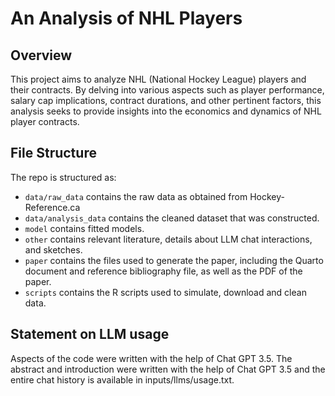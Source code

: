 # An Analysis of NHL Players 

## Overview

This project aims to analyze NHL (National Hockey League) players and their contracts. By delving into various aspects such as player performance, salary cap implications, contract durations, and other pertinent factors, this analysis seeks to provide insights into the economics and dynamics of NHL player contracts.


## File Structure

The repo is structured as:

-   `data/raw_data` contains the raw data as obtained from Hockey-Reference.ca 
-   `data/analysis_data` contains the cleaned dataset that was constructed.
-   `model` contains fitted models. 
-   `other` contains relevant literature, details about LLM chat interactions, and sketches.
-   `paper` contains the files used to generate the paper, including the Quarto document and reference bibliography file, as well as the PDF of the paper. 
-   `scripts` contains the R scripts used to simulate, download and clean data.


## Statement on LLM usage

Aspects of the code were written with the help of Chat GPT 3.5. The abstract and introduction were written with the help of Chat GPT 3.5 and the entire chat history is available in inputs/llms/usage.txt.
